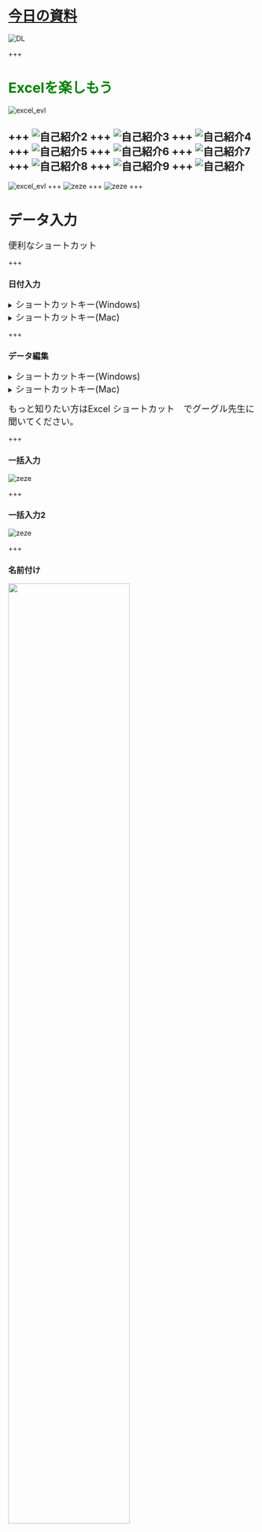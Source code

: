 # [今日の資料](http://gf4.work/ZerM)   

![DL](path/to/dl.jpg)

+++

# <font color="green">Excelを楽しもう</font>

![excel_evl](path/to/excel_elv.png)

+++
![自己紹介2](path/to/slide2.jpeg)
+++
![自己紹介3](path/to/slide3.jpeg)
+++
![自己紹介4](path/to/slide4.jpeg)
+++
![自己紹介5](path/to/slide5.jpeg)
+++
![自己紹介6](path/to/slide6.jpeg)
+++
![自己紹介7](path/to/slide7.jpeg)
+++
![自己紹介8](path/to/slide8.jpeg)
+++
![自己紹介9](path/to/slide9.jpeg)
+++
![自己紹介](path/to/slide10.jpeg)
---
![excel_evl](path/to/excel_elv.png)
+++
![zeze](path/to/zeze.jpg)
+++
![zeze](path/to/zeze2.jpg)
+++

# データ入力  
<font size="4">便利なショートカット</font>

+++
### 日付入力  
<details><summary><font size="4">ショートカットキー(Windows)</font></summary>  
<font size="4">本日日付：「Ctrl」+「；」  
現在時刻：「Ctrl」+「：」   </font></details>
<details><summary><font size="4">ショートカットキー(Mac)</font></summary>  
<font size="4">本日日付：「command」+「；」  
現在時刻：「command」+「：」   </font></details>

+++
### データ編集 
<details><summary><font size="4">ショートカットキー(Windows)</font></summary>
<font size="4">切り取り：[Ctrl]+[X]  
コピー：[Ctrl]+[C]  
貼り付け：[Ctrl]+[V]  
上の行をうつす：[Ctrl]+[d]   </font></details>
<details><summary><font size="4">ショートカットキー(Mac)</font></summary>
<font size="4">切り取り：[command]+[X]  
コピー：[command]+[C]  
貼り付け：[command]+[V]  
上の行をうつす：[command]+[d]       </font></details>

<font size="4">もっと知りたい方はExcel ショートカット　でグーグル先生に聞いてください。</font>

+++
### 一括入力 
![zeze](path/to/ikkatu.jpg)

+++
### 一括入力2
![zeze](path/to/ikkatu2.png)

+++
### 名前付け  
<img src="https://raw.githubusercontent.com/Sandream66/excel_elv/master/path/to/namae.jpeg" width=70%>
